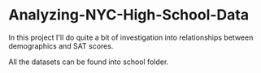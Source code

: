 # Analyzing-NYC-High-School-Data

In this project I'll do quite a bit of investigation into relationships between demographics and SAT scores.

All the datasets can be found into school folder.
